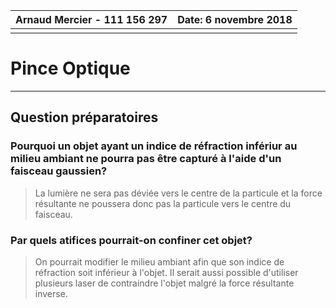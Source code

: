 

| **Arnaud Mercier - 111 156 297** | Date: 6 novembre 2018 |
| -------------------------------- | --------------------: |
|                                  |                       |

# Pince Optique			

------

## Question préparatoires

### Pourquoi un objet ayant un indice de réfraction infériur au milieu ambiant ne pourra pas être capturé à l'aide d'un faisceau gaussien?

> La lumière ne sera pas déviée vers le centre de la particule et la force résultante ne poussera donc pas la particule vers le centre du faisceau. 

### Par quels atifices pourrait-on confiner cet objet?

> On pourrait modifier le milieu ambiant afin que son indice de réfraction soit inférieur à l'objet. Il serait aussi possible d'utiliser plusieurs laser de contraindre l'objet malgré la force résultante inverse. 
